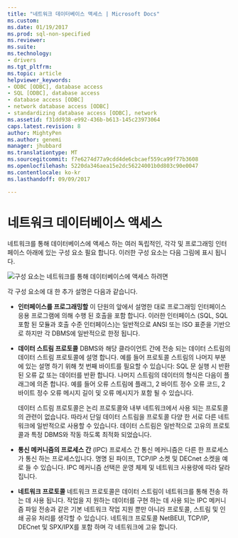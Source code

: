```yaml
---
title: "네트워크 데이터베이스 액세스 | Microsoft Docs"
ms.custom: 
ms.date: 01/19/2017
ms.prod: sql-non-specified
ms.reviewer: 
ms.suite: 
ms.technology:
- drivers
ms.tgt_pltfrm: 
ms.topic: article
helpviewer_keywords:
- ODBC [ODBC], database access
- SQL [ODBC], database access
- database access [ODBC]
- network database access [ODBC]
- standardizing database access [ODBC], network
ms.assetid: f31dd938-e992-436b-b613-145c23973064
caps.latest.revision: 8
author: MightyPen
ms.author: genemi
manager: jhubbard
ms.translationtype: MT
ms.sourcegitcommit: f7e6274d77a9cdd4de6cbcaef559ca99f77b3608
ms.openlocfilehash: 5220da346aea15e2dc56224001b0d803c90e0047
ms.contentlocale: ko-kr
ms.lasthandoff: 09/09/2017

---
```

# <a name="network-database-access"></a>네트워크 데이터베이스 액세스
네트워크를 통해 데이터베이스에 액세스 하는 여러 독립적인, 각각 및 프로그래밍 인터페이스 아래에 있는 구성 요소 필요 합니다. 이러한 구성 요소는 다음 그림에 표시 됩니다.  
  
 ![구성 요소는 네트워크를 통해 데이터베이스에 액세스 하려면](../../odbc/reference/media/pr04.gif "pr04")  
  
 각 구성 요소에 대 한 추가 설명은 다음과 같습니다.  
  
-   **인터페이스를 프로그래밍할** 이 단원의 앞에서 설명한 대로 프로그래밍 인터페이스 응용 프로그램에 의해 수행 된 호출을 포함 합니다. 이러한 인터페이스 (SQL, SQL 포함 된 모듈과 호출 수준 인터페이스)는 일반적으로 ANSI 또는 ISO 표준을 기반으로 하지만 각 DBMS에 일반적으로 한정 됩니다.  
  
-   **데이터 스트림 프로토콜** DBMS와 해당 클라이언트 간에 전송 되는 데이터 스트림의 데이터 스트림 프로토콜에 설명 합니다. 예를 들어 프로토콜 스트림의 나머지 부분에 있는 설명 하기 위해 첫 번째 바이트를 필요할 수 있습니다: SQL 문 실행 시 반환 된 오류 값 또는 데이터를 반환 합니다. 나머지 스트림의 데이터의 형식은 다음이 플래그에 의존 합니다. 예를 들어 오류 스트림에 플래그, 2 바이트 정수 오류 코드, 2 바이트 정수 오류 메시지 길이 및 오류 메시지가 포함 될 수 있습니다.  
  
     데이터 스트림 프로토콜은 논리 프로토콜와 내부 네트워크에서 사용 되는 프로토콜의 관련이 없습니다. 따라서 단일 데이터 스트림을 프로토콜 다양 한 서로 다른 네트워크에 일반적으로 사용할 수 있습니다. 데이터 스트림은 일반적으로 고유의 프로토콜과 특정 DBMS와 작동 하도록 최적화 되었습니다.  
  
-   **통신 메커니즘의 프로세스 간** (IPC) 프로세스 간 통신 메커니즘은 다른 한 프로세스가 통신 하는 프로세스입니다. 명명 된 파이프, TCP/IP 소켓 및 DECnet 소켓을 예로 들 수 있습니다. IPC 메커니즘 선택은 운영 체제 및 네트워크 사용량에 따라 달라 집니다.  
  
-   **네트워크 프로토콜** 네트워크 프로토콜은 데이터 스트림이 네트워크를 통해 전송 하는 데 사용 됩니다. 작업을 지 원하는 데이터를 구현 하는 데 사용 되는 IPC 메커니즘 파일 전송과 같은 기본 네트워크 작업 지원 뿐만 아니라 프로토콜, 스트림 및 인쇄 공유 처리를 생각할 수 있습니다. 네트워크 프로토콜 NetBEUI, TCP/IP, DECnet 및 SPX/IPX를 포함 하며 각 네트워크에 고유 합니다.
